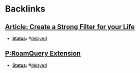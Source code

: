
# Backlinks
## [Article: Create a Strong Filter for your Life](<Article: Create a Strong Filter for your Life.md>)
- **[Status](<Status.md>):** #[delayed](<delayed.md>)

## [P:RoamQuery Extension](<P:RoamQuery Extension.md>)
- **[Status](<Status.md>):** #[delayed](<delayed.md>)

